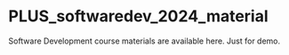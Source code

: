 # PLUS_softwaredev_2024_material
Software Development course materials are available here.
Just for demo.
